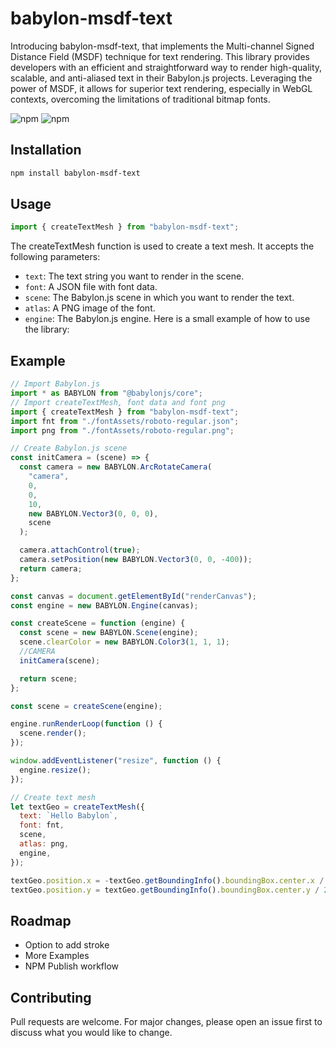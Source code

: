 # babylon-msdf-text

Introducing babylon-msdf-text, that implements the Multi-channel Signed Distance Field (MSDF) technique for text rendering. This library provides developers with an efficient and straightforward way to render high-quality, scalable, and anti-aliased text in their Babylon.js projects. Leveraging the power of MSDF, it allows for superior text rendering, especially in WebGL contexts, overcoming the limitations of traditional bitmap fonts.

![npm](https://img.shields.io/npm/v/babylon-msdf-text.svg?style=flat-square) ![npm](https://img.shields.io/npm/dt/babylon-msdf-text.svg?style=flat-square)

## Installation

```bash
npm install babylon-msdf-text
```

## Usage

```javascript
import { createTextMesh } from "babylon-msdf-text";
```

The createTextMesh function is used to create a text mesh. It accepts the following parameters:

- `text`: The text string you want to render in the scene.
- `font`: A JSON file with font data.
- `scene`: The Babylon.js scene in which you want to render the text.
- `atlas`: A PNG image of the font.
- `engine`: The Babylon.js engine.
  Here is a small example of how to use the library:

## Example

```javascript
// Import Babylon.js
import * as BABYLON from "@babylonjs/core";
// Import createTextMesh, font data and font png
import { createTextMesh } from "babylon-msdf-text";
import fnt from "./fontAssets/roboto-regular.json";
import png from "./fontAssets/roboto-regular.png";

// Create Babylon.js scene
const initCamera = (scene) => {
  const camera = new BABYLON.ArcRotateCamera(
    "camera",
    0,
    0,
    10,
    new BABYLON.Vector3(0, 0, 0),
    scene
  );

  camera.attachControl(true);
  camera.setPosition(new BABYLON.Vector3(0, 0, -400));
  return camera;
};

const canvas = document.getElementById("renderCanvas");
const engine = new BABYLON.Engine(canvas);

const createScene = function (engine) {
  const scene = new BABYLON.Scene(engine);
  scene.clearColor = new BABYLON.Color3(1, 1, 1);
  //CAMERA
  initCamera(scene);

  return scene;
};

const scene = createScene(engine);

engine.runRenderLoop(function () {
  scene.render();
});

window.addEventListener("resize", function () {
  engine.resize();
});

// Create text mesh
let textGeo = createTextMesh({
  text: `Hello Babylon`,
  font: fnt,
  scene,
  atlas: png,
  engine,
});

textGeo.position.x = -textGeo.getBoundingInfo().boundingBox.center.x / 2;
textGeo.position.y = textGeo.getBoundingInfo().boundingBox.center.y / 2;
```

## Roadmap

- Option to add stroke
- More Examples
- NPM Publish workflow

## Contributing

Pull requests are welcome. For major changes, please open an issue first to discuss what you would like to change.
